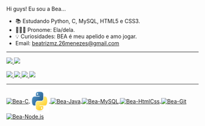 Hi guys! Eu sou a Bea...

- 📚 Estudando Python, C, MySQL, HTML5 e CSS3.
- 👩🏻‍💼 Pronome: Ela/dela.
- 💡 Curiosidades: BEA é meu apelido e amo jogar.
- Email: beatrizmz.26menezes@gmail.com

<div>
  <a href="https://github.com/beatrizmenezes1">
  <hr>
  <img height="150em" src="https://github-readme-stats.vercel.app/api?username=beatrizmenezes1&show_icons=true&theme=radical&include_all_commits=true&count_private=true"/>    
  <img height="150em" src="https://github-readme-stats.vercel.app/api/top-langs/?username=beatrizmenezes1&layout=compact&langs_count=7&theme=radical"/>
   <br>
   <br>
  <img height="200em" src="https://img.freepik.com/vetores-gratis/controle-numero-um-e-videogame-parede-de-tijolos-estilo-neon_24908-58767.jpg?size=338&ext=jpg"/>
  <img height="200em" src="https://i.redd.it/bnmm7jyh42s21.jpg"/>
  <img height="200em" src="https://media1.giphy.com/media/f8o4lUqu6Jm717Yxlt/200w.gif"/>
  <img height="200em" src="https://webcdn.hirezstudios.com/paladins/wp-content/uploads/2020/06/seris-512.gif"/>
</div>
  
  <hr>
  
<div style="display: inline_block">
  <img align= "center" alt= "Bea-C" height="60" width="50" src= "https://img.icons8.com/color/48/000000/c-programming.png" />
  <img align= "center" alt= "Bea-Python" height="60" width="50" src= "https://raw.githubusercontent.com/devicons/devicon/master/icons/python/python-original.svg" />
  <img align= "center" alt= "Bea-Java" height="60" width="70" src = "https://img.icons8.com/color/48/000000/java-coffee-cup-logo--v1.png"/>
  <img align= "center" alt= "Bea-MySQL" height="70" width="80" src= "https://img.icons8.com/color/48/000000/mysql-logo.png" />
  <img align= "center" alt= "Bea-HtmlCss" height="60" width="80" src= "https://upload.wikimedia.org/wikipedia/commons/thumb/1/10/CSS3_and_HTML5_logos_and_wordmarks.svg/1280px-CSS3_and_HTML5_logos_and_wordmarks.svg.png" />
  <img align= "center" alt= "Bea-Git" height="60" width="70" src = "https://img.icons8.com/color/48/000000/git.png"/>
  <img align= "center" alt= "Bea-Node.js" height="80" width="80" src = "https://img.icons8.com/color/48/000000/nodejs.png"/>
</div>




